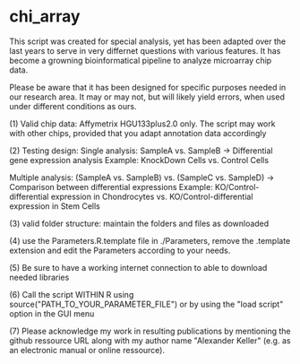 chi_array
=========

This script was created for special analysis, yet has been adapted over the last years to serve in very differnet questions with various features. It has become a growning bioinformatical pipeline to analyze microarray chip data.

Please be aware that it has been designed for specific purposes needed in our research area. It may or may not, but will likely yield errors, when used under different conditions as ours.

(1) Valid chip data: Affymetrix HGU133plus2.0 only. The script may work with other chips, provided that you adapt annotation data accordingly

(2) Testing design: 
    Single analysis: SampleA vs. SampleB
       -> Differential gene expression analysis
       Example: KnockDown Cells vs. Control Cells

  Multiple analysis: (SampleA vs. SampleB) vs. (SampleC vs. SampleD)
    -> Comparison between differential expressions
    Example: KO/Control-differential expression in Chondrocytes vs. KO/Control-differential expression in Stem Cells

(3) valid folder structure: maintain the folders and files as downloaded

(4) use the Parameters.R.template file in ./Parameters, remove the .template extension and edit the Parameters according to your needs.

(5) Be sure to have a working internet connection to able to download needed libraries

(6) Call the script WITHIN R using source("PATH_TO_YOUR_PARAMETER_FILE") or by using the "load script" option in the GUI menu

(7) Please acknowledge my work in resulting publications by mentioning the github ressource URL along with my author name "Alexander Keller" (e.g. as an electronic manual or online ressource).
